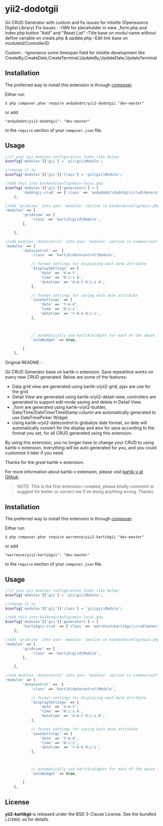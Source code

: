 yii2-dodotgii
==============

Gii CRUD Generator with custom and fix issues for inlislite (Opensource Digital Library)
Fix Issues :
-I18N for placeholder in view _form.php and index.php button "Add" and "Reset List"
-Title base on modul name without define variable on create.php & update.php
-Edit link base on moduleId/ControllerID

Custom :
-Ignorance some timespan field for inlislite development like CreateBy,CreateDate,CreateTerminal,UpdateBy,UpdateDate,UpdateTerminal

## Installation

The preferred way to install this extension is through [composer](http://getcomposer.org/download/).

Either run

```
$ php composer.phar require andydodot/yii2-dodotgii "dev-master"
```

or add

```
"andydodot/yii2-dodotgii": "dev-master"
```

to the ```require``` section of your `composer.json` file.

## Usage

```php
//if your gii modules configuration looks like below:
$config['modules']['gii'] = 'yii\gii\Module';

//change it to
$config['modules']['gii']['class'] = 'yii\gii\Module';
```

```php
//Add this into backend/config/main-local.php
$config['modules']['gii']['generators'] = [
        'dodotgii-crud' => ['class' => 'andydodot\dodotgii\crud\Generator'],
    ];
```

```php
//Add 'gridview' into your 'modules' section in backend/config/main.php
'modules' => [
        'gridview' => [
            'class' => 'kartik\grid\Module',
        ],

    ],
```

```php
//add modules 'datecontrol' into your 'modules' section in common/config/main 
'modules' => [
        'datecontrol' =>  [
            'class' => 'kartik\datecontrol\Module',

            // format settings for displaying each date attribute
            'displaySettings' => [
                'date' => 'd-m-Y',
                'time' => 'H:i:s A',
                'datetime' => 'd-m-Y H:i:s A',
            ],

            // format settings for saving each date attribute
            'saveSettings' => [
                'date' => 'Y-m-d', 
                'time' => 'H:i:s',
                'datetime' => 'Y-m-d H:i:s',
            ],



            // automatically use kartik\widgets for each of the above formats
            'autoWidget' => true,

        ]
    ],
```

Original README :

Gii CRUD Generator base on kartik-v extension. Save repeatitive works on every new CRUD generated. Below are some of the features:

- Data grid view are generated using kartik-v/yii2-grid, pjax are use for the grid
- Detail View are generated using kartik-v/yii2-detail-view, controllers are generated to support edit mode saving and delete in Detail View.
- _form are generated using kartik-v/yii2-builder, Date/Time/DateTime/TimeStamp column are automatically generated to use DateTimePicker Widget.
- Using kartik-v/yii2-datecontrol to globalize date format, so date will automatically convert for the display and also for save according to the format you set, for all CRUD generated using this extension.

By using this extension, you no longer have to change your CRUD to using kartik-v extension, everything will be auto generated for you, and you could customize it later if you need.

Thanks for the great kartik-v extension. 

For more information about kartik-v extension, please visit [kartik-v at Github](https://www.github.com/kartik-v).

> NOTE: This is the first extension i created, please kindly comment or suggest for better or correct me if im doing anything wrong. Thanks.

## Installation

The preferred way to install this extension is through [composer](http://getcomposer.org/download/).

Either run

```
$ php composer.phar require warrence/yii2-kartikgii "dev-master"
```

or add

```
"warrence/yii2-kartikgii": "dev-master"
```

to the ```require``` section of your `composer.json` file.

## Usage

```php
//if your gii modules configuration looks like below:
$config['modules']['gii'] = 'yii\gii\Module';

//change it to
$config['modules']['gii']['class'] = 'yii\gii\Module';
```

```php
//Add this into backend/config/main-local.php
$config['modules']['gii']['generators'] = [
        'kartikgii-crud' => ['class' => 'warrence\kartikgii\crud\Generator'],
    ];
```

```php
//Add 'gridview' into your 'modules' section in backend/config/main.php
'modules' => [
        'gridview' => [
            'class' => 'kartik\grid\Module',
        ],

    ],
```

```php
//add modules 'datecontrol' into your 'modules' section in common/config/main 
'modules' => [
        'datecontrol' =>  [
            'class' => 'kartik\datecontrol\Module',

            // format settings for displaying each date attribute
            'displaySettings' => [
                'date' => 'd-m-Y',
                'time' => 'H:i:s A',
                'datetime' => 'd-m-Y H:i:s A',
            ],

            // format settings for saving each date attribute
            'saveSettings' => [
                'date' => 'Y-m-d', 
                'time' => 'H:i:s',
                'datetime' => 'Y-m-d H:i:s',
            ],



            // automatically use kartik\widgets for each of the above formats
            'autoWidget' => true,

        ]
    ],
```

## License

**yii2-kartikgii** is released under the BSD 3-Clause License. See the bundled `LICENSE.md` for details.

